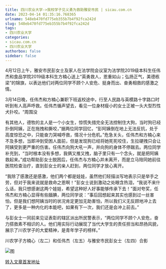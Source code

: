 ```yaml
---
title: 四川农业大学->我校学子见义勇为救助雅安市民 | sicau.com.cn
date: 2023-04-14 01:35:16.768365
urlname: 548eb470fd775eb355b7b4f92fca242d
slug: 548eb470fd775eb355b7b4f92fca242d
tags: 
- 四川农业大学
categories:
- sicau.com.cn
- 四川农业大学
authorbox: false
sidebar: false
---
```

4月12日上午，雅安市民彭女士及家人在法学院会议室为法学院2019级本科生任伟杰和食品学院2019级本科生方楠心送上“英勇救人，恩重如山；弘扬正气，美德栋梁”的锦旗，以表达他们对两位同学不顾个人安危、挺身而出、奋勇相救的感激之情。  

3月14日晚，任伟杰和方楠心兼职下班返校途中，行至人民路与英模路十字路口时听到有人高声呼救。任伟杰循声望去，看见一位身材瘦小的女士正被一头大型烈性犬扑咬。“周围没
<!--more-->
有其他人，德牧的主人是一个小女生，惊慌失措完全无法控制住大狗，当时狗已经扑倒阿姨，正在拖拽和撕咬，”据两位同学回忆，“彭阿姨倒在地上无法反抗，处于高度惊恐之中，只能奋力哭喊呼救，情况十分危机。”危急关头，任伟杰和方楠心来不及多想，当即冲到受困人面前，但是发现狗已经将她死死咬住，生拉硬拽只会让阿姨受到更严重的伤害。任伟杰向狗大吼一声，并向狗的身体不停踹去。两位同学补充到，“当时根本没有多想，我俩又推又拽，脑子里只有一个念头，就是把阿姨救起来。”成功帮助彭女士脱困后，任伟杰与方楠心并未离开，而是立马陪同她前往医院检查治疗，直到彭女士的亲人赶到，两位同学才放心离开。

“我除了感激还是感激，他们两个都是娃娃，虽然他们轻描淡写地表示只是举手之劳，但对于我来说就是救命之恩啊！”彭女士说到激动之处眼含热泪，“我说不来什么话，我只想感谢这两个娃娃，希望这种好人好事能够传承下去！”面对夸奖，任伟杰和方楠心显得有些腼腆，两位同学说：“事后回想起来其实也感到过一丝害怕，但是我们想阿姨当时的状况肯定更加无助害怕，所以我们义无反顾地冲上去了，更多是一种内化的本能吧，如果有下一次，我们还是会冲上前去。”

与彭女士一同前来见证表彰的辖区派出所民警表示，“两位同学不顾个人安危，奋力搭救素不相识的人。他们用实际行动展现了当代大学生的责任担当和昂扬风貌，展示了川农学子的大爱精神，是青年学子的榜样。”

川农学子方楠心（左二）和任伟杰（左五）与雅安市民彭女士（左四）合影

![图](https://news.sicau.edu.cn/__local/9/A6/D5/2E05A2EDA653BC079E083E66507_DB1A41FA_169015.png)

[转入文章首发地址](https://news.sicau.edu.cn/info/1078/71777.htm)